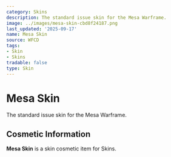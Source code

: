```yaml
---
category: Skins
description: The standard issue skin for the Mesa Warframe.
image: ../images/mesa-skin-cbd8f24187.png
last_updated: '2025-09-17'
name: Mesa Skin
source: WFCD
tags:
- Skin
- Skins
tradable: false
type: Skin
---
```


# Mesa Skin

The standard issue skin for the Mesa Warframe.

## Cosmetic Information

**Mesa Skin** is a skin cosmetic item for Skins.

